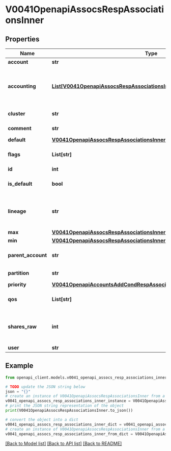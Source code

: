 # V0041OpenapiAssocsRespAssociationsInner


## Properties

Name | Type | Description | Notes
------------ | ------------- | ------------- | -------------
**account** | **str** | Account | [optional] 
**accounting** | [**List[V0041OpenapiAssocsRespAssociationsInnerAccountingInner]**](V0041OpenapiAssocsRespAssociationsInnerAccountingInner.md) | Accounting records containing related resource usage | [optional] 
**cluster** | **str** | Cluster name | [optional] 
**comment** | **str** | Arbitrary comment | [optional] 
**default** | [**V0041OpenapiAssocsRespAssociationsInnerDefault**](V0041OpenapiAssocsRespAssociationsInnerDefault.md) |  | [optional] 
**flags** | **List[str]** | Flags on the association | [optional] 
**id** | **int** | Unique ID | [optional] 
**is_default** | **bool** | Is default association for user | [optional] 
**lineage** | **str** | Complete path up the hierarchy to the root association | [optional] 
**max** | [**V0041OpenapiAssocsRespAssociationsInnerMax**](V0041OpenapiAssocsRespAssociationsInnerMax.md) |  | [optional] 
**min** | [**V0041OpenapiAssocsRespAssociationsInnerMin**](V0041OpenapiAssocsRespAssociationsInnerMin.md) |  | [optional] 
**parent_account** | **str** | Name of parent account | [optional] 
**partition** | **str** | Partition name | [optional] 
**priority** | [**V0041OpenapiAccountsAddCondRespAssociationConditionAssociationPriority**](V0041OpenapiAccountsAddCondRespAssociationConditionAssociationPriority.md) |  | [optional] 
**qos** | **List[str]** | List of available QOS names | [optional] 
**shares_raw** | **int** | Allocated shares used for fairshare calculation | [optional] 
**user** | **str** | User name | 

## Example

```python
from openapi_client.models.v0041_openapi_assocs_resp_associations_inner import V0041OpenapiAssocsRespAssociationsInner

# TODO update the JSON string below
json = "{}"
# create an instance of V0041OpenapiAssocsRespAssociationsInner from a JSON string
v0041_openapi_assocs_resp_associations_inner_instance = V0041OpenapiAssocsRespAssociationsInner.from_json(json)
# print the JSON string representation of the object
print(V0041OpenapiAssocsRespAssociationsInner.to_json())

# convert the object into a dict
v0041_openapi_assocs_resp_associations_inner_dict = v0041_openapi_assocs_resp_associations_inner_instance.to_dict()
# create an instance of V0041OpenapiAssocsRespAssociationsInner from a dict
v0041_openapi_assocs_resp_associations_inner_from_dict = V0041OpenapiAssocsRespAssociationsInner.from_dict(v0041_openapi_assocs_resp_associations_inner_dict)
```
[[Back to Model list]](../README.md#documentation-for-models) [[Back to API list]](../README.md#documentation-for-api-endpoints) [[Back to README]](../README.md)


